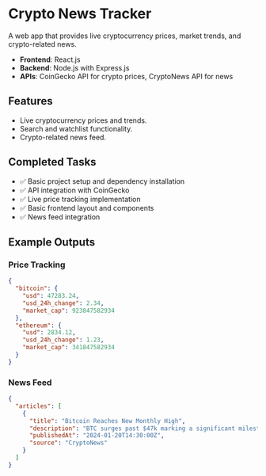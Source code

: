 # Crypto News Tracker

A web app that provides live cryptocurrency prices, market trends, and crypto-related news.  
- **Frontend**: React.js  
- **Backend**: Node.js with Express.js  
- **APIs**: CoinGecko API for crypto prices, CryptoNews API for news  

## Features
- Live cryptocurrency prices and trends.
- Search and watchlist functionality.
- Crypto-related news feed.

## Completed Tasks
- ✅ Basic project setup and dependency installation
- ✅ API integration with CoinGecko
- ✅ Live price tracking implementation
- ✅ Basic frontend layout and components
- ✅ News feed integration

## Example Outputs

### Price Tracking
```json
{
  "bitcoin": {
    "usd": 47283.24,
    "usd_24h_change": 2.34,
    "market_cap": 923847582934
  },
  "ethereum": {
    "usd": 2834.12,
    "usd_24h_change": 1.23,
    "market_cap": 341847582934
  }
}
```

### News Feed
```json
{
  "articles": [
    {
      "title": "Bitcoin Reaches New Monthly High",
      "description": "BTC surges past $47k marking a significant milestone...",
      "publishedAt": "2024-01-20T14:30:00Z",
      "source": "CryptoNews"
    }
  ]
}
```
